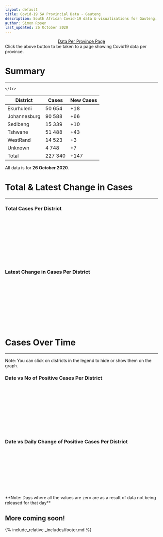 ```yaml
---
layout: default
title: Covid-19 SA Provincial Data - Gauteng
description: South African Covid-19 data & visualisations for Gauteng. <br>Contains data for confirmed cases, tests, recoveries, deaths & active cases.
author: Simon Rosen
last_updated: 26 October 2020
---
```

<center><a href="/provinces" class="btn alt_btn_col">Data Per Province Page</a></center> 
Click the above button to be taken to a page showing Covid19 data per province. 

# Summary
___

<table>
<thead>
	<tr class="header">
		<th>District</th>
		<th>Cases</th>
		<th>New Cases</th>

	</tr>
</thead>
<tbody>
	<tr>
		<td class="index" markdown="span">Ekurhuleni</td>
		<td  markdown="span">50 654</td>
		<td  markdown="span">+18</td>
	</tr>
	<tr>
		<td class="index" markdown="span">Johannesburg</td>
		<td  markdown="span">90 588</td>
		<td  markdown="span">+66</td>
	</tr>
	<tr>
		<td class="index" markdown="span">Sedibeng</td>
		<td  markdown="span">15 339</td>
		<td  markdown="span">+10</td>
	</tr>
	<tr>
		<td class="index" markdown="span">Tshwane</td>
		<td  markdown="span">51 488</td>
		<td  markdown="span">+43</td>
	</tr>
	<tr>
		<td class="index" markdown="span">WestRand</td>
		<td  markdown="span">14 523</td>
		<td  markdown="span">+3</td>
	</tr>
	<tr>
		<td class="index" markdown="span">Unknown</td>
		<td  markdown="span">4 748</td>
		<td  markdown="span">+7</td>
	</tr>
	<tr>
		<td class="index total" markdown="span">Total</td>
		<td class="total" markdown="span">227 340</td>
		<td class="total" markdown="span">+147</td>
	</tr>
</tbody>
</table>

All data is for **26 October 2020**.

# Total & Latest Change in Cases

___

### Total Cases Per District
<div class="iframeDiv" align="center">
    <iframe class="lazy pieChart" data-src="tot_cases_per_district_gp.html" scrolling="no" frameborder="0"></iframe>
</div>

### Latest Change in Cases Per District
<div class="iframeDiv" align="center">
    <iframe class="lazy pieChart" data-src="latest_change_cases_per_district_gp.html" scrolling="no" frameborder="0"></iframe>
</div>

# Cases Over Time

___
Note: You can click on districts in the legend to hide or show them on the graph.
### Date vs No of Positive Cases Per District
<div class="iframeDiv" align="center">
    <iframe class="lazy" data-src="date_vs_cases_per_district_gp.html" scrolling="no" frameborder="0"></iframe>
</div>

### Date vs Daily Change of Positive Cases Per District
<div class="iframeDiv" align="center">
    <iframe class="lazy" data-src="date_vs_daily_cases_per_district_gp.html" scrolling="no" frameborder="0"></iframe>
</div>
**Note: Days where all the values are zero are as a result of data not being released for that day**

## More coming soon!

{% include_relative _includes/footer.md %}